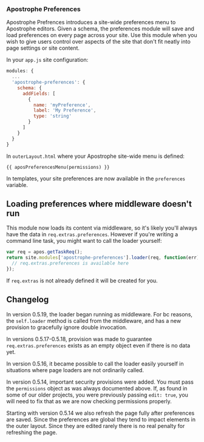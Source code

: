 ### Apostrophe Preferences

Apostrophe Prefrences introduces a site-wide preferences menu to Apostrophe editors. Given a schema, the preferences module will save and load preferences on every page across your site. Use this module when you wish to give users control over aspects of the site that don't fit neatly into page settings or site content.

In your `app.js` site configuration:
```javascript
modules: {
  ...
  'apostrophe-preferences': {
    schema: {
      addFields: [
        {
          name: 'myPreference',
          label: 'My Preference',
          type: 'string'
        }
      ]
    }
  }
}
```

In `outerLayout.html` where your Apostrophe site-wide menu is defined:
```twig
{{ aposPreferencesMenu(permissions) }}
```

In templates, your site preferences are now available in the `preferences` variable.

## Loading preferences where middleware doesn't run

This module now loads its content via middleware, so it's likely you'll always have the data in `req.extras.preferences`. However if you're writing a command line task, you might want to call the loader yourself:

```javascript
var req = apos.getTaskReq();
return site.modules['apostrophe-preferences'].loader(req, function(err) {
  // req.extras.preferences is available here
});
```

If `req.extras` is not already defined it will be created for you.


## Changelog

In version 0.5.19, the loader began running as middleware. For bc reasons, the `self.loader` method is called from the middleware, and has a new provision to gracefully ignore double invocation.

In versions 0.5.17-0.5.18, provision was made to guarantee `req.extras.preferences` exists as an empty object even if there is no data yet.

In version 0.5.16, it became possible to call the loader easily yourself in situations where page loaders are not ordinarily called.

In version 0.5.14, important security provisions were added. You must pass the `permissions` object as was always documented above. If, as found in some of our older projects, you were previously passing `edit: true`, you will need to fix that as we are now checking permissions properly.

Starting with version 0.5.14 we also refresh the page fully after preferences are saved. Since the preferences are global they tend to impact elements in the outer layout. Since they are edited rarely there is no real penalty for refreshing the page.
